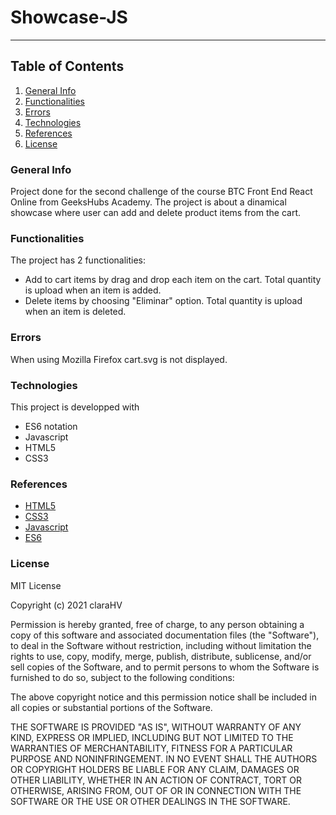 # Showcase-JS

***

## Table of Contents
1. [General Info](#general-info)
2. [Functionalities](#functionalities)
3. [Errors](#errors)
4. [Technologies](#technologies)
5. [References](#references)
6. [License](#license)


### General Info

Project done for the second challenge of the course BTC Front End React Online from GeeksHubs Academy.
The project is about a dinamical showcase where user can add and delete product items from the cart.

### Functionalities

The project has 2 functionalities:

- Add to cart items by drag and drop each item on the cart. Total quantity is upload when an item is added.
- Delete items by choosing "Eliminar" option. Total quantity is upload when an item is deleted.

### Errors

When using Mozilla Firefox cart.svg is not displayed.

### Technologies

This project is developped with

* ES6 notation
* Javascript
* HTML5
* CSS3

### References

* [HTML5](https://htmlreference.io/)
* [CSS3](https://cssreference.io/)
* [Javascript](https://devdocs.io/javascript/)
* [ES6](https://262.ecma-international.org/6.0/)

### License

MIT License

Copyright (c) 2021 claraHV

Permission is hereby granted, free of charge, to any person obtaining a copy
of this software and associated documentation files (the "Software"), to deal
in the Software without restriction, including without limitation the rights
to use, copy, modify, merge, publish, distribute, sublicense, and/or sell
copies of the Software, and to permit persons to whom the Software is
furnished to do so, subject to the following conditions:

The above copyright notice and this permission notice shall be included in all
copies or substantial portions of the Software.

THE SOFTWARE IS PROVIDED "AS IS", WITHOUT WARRANTY OF ANY KIND, EXPRESS OR
IMPLIED, INCLUDING BUT NOT LIMITED TO THE WARRANTIES OF MERCHANTABILITY,
FITNESS FOR A PARTICULAR PURPOSE AND NONINFRINGEMENT. IN NO EVENT SHALL THE
AUTHORS OR COPYRIGHT HOLDERS BE LIABLE FOR ANY CLAIM, DAMAGES OR OTHER
LIABILITY, WHETHER IN AN ACTION OF CONTRACT, TORT OR OTHERWISE, ARISING FROM,
OUT OF OR IN CONNECTION WITH THE SOFTWARE OR THE USE OR OTHER DEALINGS IN THE
SOFTWARE.
